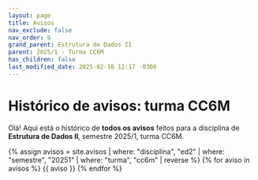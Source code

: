```yaml
---
layout: page
title: Avisos
nav_exclude: false
nav_order: 9
grand_parent: Estrutura de Dados II
parent: 2025/1 - Turma CC6M
has_children: false
last_modified_date: 2025-02-10 12:17 -0300
---
```


# Histórico de avisos: turma CC6M

Olá! Aqui está o histórico de **todos os avisos** feitos para a
disciplina de **Estrutura de Dados II**, semestre 2025/1, turma CC6M.

{% assign avisos = site.avisos
     | where: "disciplina", "ed2"
     | where: "semestre", "20251"
     | where: "turma", "cc6m"
     | reverse  %}
{% for aviso in avisos %}
{{ aviso }}
{% endfor %}
